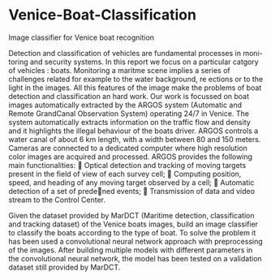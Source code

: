 # Venice-Boat-Classification
Image classifier for Venice boat recognition

Detection and classification of vehicles are fundamental processes in moni-
toring and security systems. In this report we focus on a particular catgory
of vehicles : boats. Monitoring a maritme scene implies a series of challenges
related for example to the water background, re
ections or to the light in the
images. All this features of the image make the problems of boat detection
and classification an hard work.
Our work is focussed on boat images automatically extracted by the ARGOS
system (Automatic and Remote GrandCanal Observation System) operating
24/7 in Venice. The system automatically extracts information on the traffic
flow and density and it highlights the illegal behaviour of the boats driver.
ARGOS controls a water canal of about 6 km length, with a width between
80 and 150 meters. Cameras are connected to a dedicated computer where
high resolution color images are acquired and processed.
ARGOS provides the following main functionalities:
 Optical detection and tracking of moving targets present in the field of
view of each survey cell;
 Computing position, speed, and heading of any moving target observed
by a cell;
 Automatic detection of a set of predened events;
 Transmission of data and video stream to the Control Center.

Given the dataset provided by MarDCT (Maritime detection, classification
and tracking dataset) of the Venice boats images, build an image classifier
to classify the boats according to the type of boat. To solve the problem it
has been used a convolutional neural network approach with preprocessing
of the images.
After building multiple models with different parameters in the convolutional
neural network, the model has been tested on a validation dataset still provided by MarDCT.

